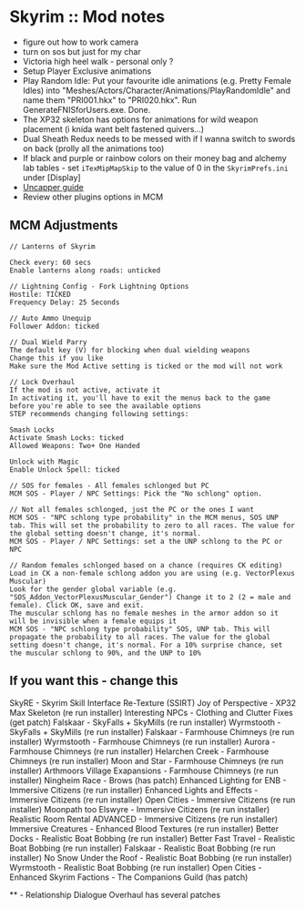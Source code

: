 # Skyrim :: Mod notes

- figure out how to work camera
- turn on sos but just for my char
- Victoria high heel walk - personal only ?
- Setup Player Exclusive animations
- Play Random Idle: Put your favourite idle animations (e.g. Pretty Female Idles) into "Meshes/Actors/Character/Animations/PlayRandomIdle" and name them "PRI001.hkx" to "PRI020.hkx". Run GenerateFNISforUsers.exe. Done.
- The XP32 skeleton has options for animations for wild weapon placement (i knida want belt fastened quivers...)
- Dual Sheath Redux needs to be messed with if I wanna switch to swords on back (prolly all the animations too)
- If black and purple or rainbow colors on their money bag and alchemy lab tables - set `iTexMipMapSkip` to the value of 0 in the `SkyrimPrefs.ini` under [Display]
- [Uncapper guide](http://wiki.step-project.com/Guide:Skyrim_-Community-_Uncapper)
- Review other plugins options in MCM

## MCM Adjustments

    // Lanterns of Skyrim

    Check every: 60 secs
    Enable lanterns along roads: unticked

    // Lightning Config - Fork Lightning Options
    Hostile: TICKED
    Frequency Delay: 25 Seconds

    // Auto Ammo Unequip
    Follower Addon: ticked

    // Dual Wield Parry
    The default key (V) for blocking when dual wielding weapons
    Change this if you like
    Make sure the Mod Active setting is ticked or the mod will not work

    // Lock Overhaul
    If the mod is not active, activate it
    In activating it, you'll have to exit the menus back to the game before you're able to see the available options
    STEP recommends changing following settings:

    Smash Locks
    Activate Smash Locks: ticked
    Allowed Weapons: Two+ One Handed

    Unlock with Magic
    Enable Unlock Spell: ticked

    // SOS for females - All females schlonged but PC
    MCM SOS - Player / NPC Settings: Pick the "No schlong" option.

    // Not all females schlonged, just the PC or the ones I want
    MCM SOS - "NPC schlong type probability" in the MCM menus, SOS UNP tab. This will set the probability to zero to all races. The value for the global setting doesn't change, it's normal.
    MCM SOS - Player / NPC Settings: set a the UNP schlong to the PC or NPC

    // Random females schlonged based on a chance (requires CK editing)
    Load in CK a non-female schlong addon you are using (e.g. VectorPlexus Muscular)
    Look for the gender global variable (e.g. "SOS_Addon_VectorPlexusMuscular_Gender") Change it to 2 (2 = male and female). Click OK, save and exit.
    The muscular schlong has no female meshes in the armor addon so it will be invisible when a female equips it
    MCM SOS - "NPC schlong type probability" SOS, UNP tab. This will propagate the probability to all races. The value for the global setting doesn't change, it's normal. For a 10% surprise chance, set the muscular schlong to 90%, and the UNP to 10%

## If you want this - change this

SkyRE - Skyrim Skill Interface Re-Texture (SSIRT)
Joy of Perspective - XP32 Max Skeleton (re run installer)
Interesting NPCs - Clothing and Clutter Fixes (get patch)
Falskaar - SkyFalls + SkyMills (re run installer)
Wyrmstooth - SkyFalls + SkyMills (re run installer)
Falskaar - Farmhouse Chimneys (re run installer)
Wyrmstooth - Farmhouse Chimneys (re run installer)
Aurora - Farmhouse Chimneys (re run installer)
Helarchen Creek - Farmhouse Chimneys (re run installer)
Moon and Star - Farmhouse Chimneys (re run installer)
Arthmoors Village Exapansions - Farmhouse Chimneys (re run installer)
Ningheim Race - Brows (has patch)
Enhanced Lighting for ENB - Immersive Citizens (re run installer)
Enhanced Lights and Effects - Immersive Citizens (re run installer)
Open Cities - Immersive Citizens (re run installer)
Moonpath too Elswyre - Immersive Citizens (re run installer)
Realistic Room Rental ADVANCED - Immersive Citizens (re run installer)
Immersive Creatures - Enhanced Blood Textures (re run installer)
Better Docks - Realistic Boat Bobbing (re run installer)
Better Fast Travel - Realistic Boat Bobbing (re run installer)
Falskaar - Realistic Boat Bobbing (re run installer)
No Snow Under the Roof - Realistic Boat Bobbing (re run installer)
Wyrmstooth - Realistic Boat Bobbing (re run installer)
Open Cities - Enhanced Skyrim Factions - The Companions Guild (has patch)

** - Relationship Dialogue Overhaul has several patches
